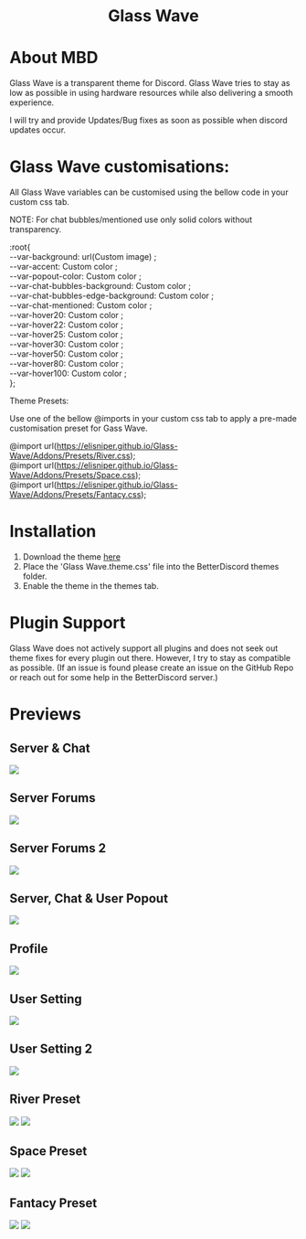 <h1 align="center">Glass Wave</h1>

# About MBD

Glass Wave is a transparent theme for Discord. Glass Wave tries to stay as low as possible in using hardware resources while also delivering a smooth experience. 

I will try and provide Updates/Bug fixes as soon as possible when discord updates occur.

# Glass Wave customisations: 

All Glass Wave variables can be customised using the bellow code in your custom css tab.

NOTE: For chat bubbles/mentioned use only solid colors without transparency.

:root{<br>
--var-background: url(Custom image) ;<br>
--var-accent: Custom color ;<br>
--var-popout-color: Custom color ;<br>
--var-chat-bubbles-background: Custom color ;<br>
--var-chat-bubbles-edge-background: Custom color ;<br>
--var-chat-mentioned: Custom color ;<br>
--var-hover20: Custom color ;<br>
--var-hover22: Custom color ;<br>
--var-hover25: Custom color ;<br>
--var-hover30: Custom color ;<br>
--var-hover50: Custom color ;<br>
--var-hover80: Custom color ;<br>
--var-hover100: Custom color ;<br>
};<br>

Theme Presets:

Use one of the bellow @imports in your custom css tab to apply a pre-made customisation preset for Gass Wave.

@import url(https://elisniper.github.io/Glass-Wave/Addons/Presets/River.css);<br>
@import url(https://elisniper.github.io/Glass-Wave/Addons/Presets/Space.css);<br>
@import url(https://elisniper.github.io/Glass-Wave/Addons/Presets/Fantacy.css);<br>

# Installation

1. Download the theme [here](https://betterdiscord.app/Download?id=929)
2. Place the 'Glass Wave.theme.css' file into the BetterDiscord themes folder.
3. Enable the theme in the themes tab.

# Plugin Support
Glass Wave does not actively support all plugins and does not seek out theme fixes for every plugin out there. However, I try to stay as compatible as possible. (If an issue is found please create an issue on the GitHub Repo or reach out for some help in the BetterDiscord server.)

# Previews

## Server & Chat
![](https://github.com/Elisniper/Glass-Wave/blob/master/resources/Image%201.PNG?raw=true)
## Server Forums
![](https://github.com/Elisniper/Glass-Wave/blob/master/resources/Image%202.PNG?raw=true)
## Server Forums 2
![](https://github.com/Elisniper/Glass-Wave/blob/master/resources/Image%203.PNG?raw=true)
## Server, Chat & User Popout
![](https://github.com/Elisniper/Glass-Wave/blob/master/resources/Image%204.PNG?raw=true)
## Profile
![](https://github.com/Elisniper/Glass-Wave/blob/master/resources/Image%205.PNG?raw=true)
## User Setting
![](https://github.com/Elisniper/Glass-Wave/blob/master/resources/Image%206.PNG?raw=true)
## User Setting 2
![](https://github.com/Elisniper/Glass-Wave/blob/master/resources/Image%207.PNG?raw=true)

## River Preset
![](https://github.com/Elisniper/Glass-Wave/blob/master/resources/Presets/Previews/River%20Preview%201.PNG?raw=true)
![](https://github.com/Elisniper/Glass-Wave/blob/master/resources/Presets/Previews/River%20Preview%202.PNG?raw=true)
## Space Preset
![](https://github.com/Elisniper/Glass-Wave/blob/master/resources/Presets/Previews/Space%20Preview%201.PNG?raw=true)
![](https://github.com/Elisniper/Glass-Wave/blob/master/resources/Presets/Previews/Space%20Preview%202.PNG?raw=true)
## Fantacy Preset
![](https://github.com/Elisniper/Glass-Wave/blob/master/resources/Presets/Previews/Fantacy%20Preview%201.PNG?raw=true)
![](https://github.com/Elisniper/Glass-Wave/blob/master/resources/Presets/Previews/Fantacy%20Preview%202.PNG?raw=true)